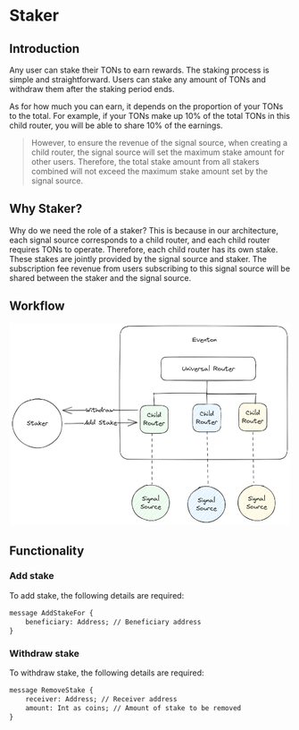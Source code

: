 # Staker

## Introduction

Any user can stake their TONs to earn rewards. The staking process is simple and straightforward. Users can stake any amount of TONs and withdraw them after the staking period ends.

As for how much you can earn, it depends on the proportion of your TONs to the total. For example, if your TONs make up 10% of the total TONs in this child router, you will be able to share 10% of the earnings.

> However, to ensure the revenue of the signal source, when creating a child router, the signal source will set the maximum stake amount for other users. Therefore, the total stake amount from all stakers combined will not exceed the maximum stake amount set by the signal source.

## Why Staker?

Why do we need the role of a staker? This is because in our architecture, each signal source corresponds to a child router, and each child router requires TONs to operate. Therefore, each child router has its own stake. These stakes are jointly provided by the signal source and staker. The subscription fee revenue from users subscribing to this signal source will be shared between the staker and the signal source.

## Workflow

![Staker workflow](/img/eventon-add-stake-for-earn-workflow.png)

## Functionality

### Add stake

To add stake, the following details are required:

```
message AddStakeFor {
    beneficiary: Address; // Beneficiary address
}
```

### Withdraw stake

To withdraw stake, the following details are required:

```
message RemoveStake {
    receiver: Address; // Receiver address
    amount: Int as coins; // Amount of stake to be removed
}
```
